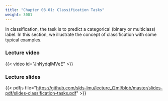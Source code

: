 ```yaml
---
title: "Chapter 03.01: Classification Tasks"
weight: 3001
---
```

In classification, the task is to predict a categorical (binary or multiclass) label. In this section, we illustrate the concept of classification with some typical examples.

<!--more-->

### Lecture video

{{< video id="JhNydqlMVeE" >}}

### Lecture slides

{{< pdfjs file="https://github.com/slds-lmu/lecture_i2ml/blob/master/slides-pdf/slides-classification-tasks.pdf" >}}

